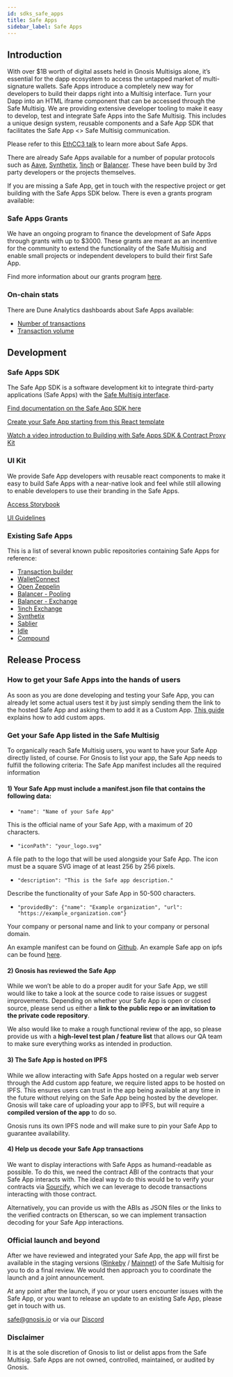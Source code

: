 ```yaml
---
id: sdks_safe_apps
title: Safe Apps
sidebar_label: Safe Apps
---
```


## Introduction

With over $1B worth of digital assets held in Gnosis Multisigs alone, it’s essential for the dapp ecosystem to access the untapped market of multi-signature wallets. Safe Apps introduce a completely new way for developers to build their dapps right into a Multisig interface. Turn your Dapp into an HTML iframe component that can be accessed through the Safe Multisig. We are providing extensive developer tooling to make it easy to develop, test and integrate Safe Apps into the Safe Multisig. This includes a unique design system, reusable components and a Safe App SDK that facilitates the Safe App <> Safe Multisig communication.

Please refer to this [EthCC3 talk](https://www.youtube.com/watch?v=1GirpNHZPJM&t=168s) to learn more about Safe Apps.

There are already Safe Apps available for a number of popular protocols such as [Aave](https://aave.com/), [Synthetix](https://synthetix.io/), [1inch](https://1inch.exchange/) or [Balancer](https://balancer.finance/). These have been build by 3rd party developers or the projects themselves.

If you are missing a Safe App, get in touch with the respective project or get building with the Safe Apps SDK below. There is even a grants program available:

### Safe Apps Grants

We have an ongoing program to finance the development of Safe Apps through grants with up to $3000. These grants are meant as an incentive for the community to extend the functionality of the Safe Multisig and enable small projects or independent developers to build their first Safe App.

Find more information about our grants program [here](https://github.com/gnosis/GECO/blob/master/Project%20Ideas/Safe%20Apps%20Grants.md).

### On-chain stats

There are Dune Analytics dashboards about Safe Apps available:

- [Number of transactions](https://explore.duneanalytics.com/dashboard/gnosis-safe---safe-apps-transactions)
- [Transaction volume](https://explore.duneanalytics.com/dashboard/gnosis-safe---safe-apps-volume)

## Development

### Safe Apps SDK

The Safe App SDK is a software development kit to integrate third-party applications (Safe Apps) with the [Safe Multisig interface](https://gnosis-safe.io/app/).

[Find documentation on the Safe App SDK here](https://github.com/gnosis/safe-apps-sdk)

[Create your Safe App starting from this React template](https://github.com/gnosis/safe-apps-sdk/tree/master/packages/cra-template-safe-app)

[Watch a video introduction to Building with Safe Apps SDK & Contract Proxy Kit](https://www.youtube.com/watch?v=YGw8WfBw5OI)

### UI Kit

We provide Safe App developers with reusable react components to make it easy to build Safe Apps with a near-native look and feel while still allowing to enable developers to use their branding in the Safe Apps.

[Access Storybook](https://components.gnosis-safe.io/)

[UI Guidelines](assets/safe_apps_guides.png)


### Existing Safe Apps

This is a list of several known public repositories containing Safe Apps for reference:

- [Transaction builder](https://github.com/gnosis/safe-react-apps/tree/development/apps/tx-builder)
- [WalletConnect](https://github.com/gnosis/safe-react-apps/tree/development/apps/wallet-connect)
- [Open Zeppelin](https://github.com/OpenZeppelin/upgrades-safe-app)
- [Balancer - Pooling](https://github.com/TomAFrench/pool-management/tree/safe-app)
- [Balancer - Exchange](https://github.com/TomAFrench/balancer-exchange-safe-app/tree/safe-app)
- [1inch Exchange](https://github.com/CryptoManiacsZone/gnosis.1inch.exchange)
- [Synthetix](https://github.com/protofire/safe-app-synthetix-mintr)
- [Sablier](https://github.com/TomAFrench/sablier-safe-app)
- [Idle](https://github.com/krzysu/safe-app-idle)
- [Compound](https://github.com/gnosis/safe-react-apps/tree/development/apps/compound)


## Release Process

### How to get your Safe Apps into the hands of users

As soon as you are done developing and testing your Safe App, you can already let some actual users test it by just simply sending them the link to the hosted Safe App and asking them to add it as a Custom App. [This guide](https://help.gnosis-safe.io/en/articles/4022030-add-a-custom-safe-app) explains how to add custom apps.

### Get your Safe App listed in the Safe Multisig

To organically reach Safe Multisig users, you want to have your Safe App directly listed, of course. For Gnosis to list your app, the Safe App needs to fulfill the following criteria:
The Safe App manifest includes all the required information

#### 1) Your Safe App must include a manifest.json file that contains the following data:

- `"name": "Name of your Safe App"`

This is the official name of your Safe App, with a maximum of 20 characters.

- `"iconPath": "your_logo.svg"`

A file path to the logo that will be used alongside your Safe App. The icon must be a square SVG image of at least 256 by 256 pixels.

- `"description": "This is the Safe app description."`

Describe the functionality of your Safe App in 50-500 characters.

- `"providedBy": {"name": "Example organization", "url": "https://example_organization.com"}`

Your company or personal name and link to your company or personal domain.

An example manifest can be found on [Github](https://github.com/gnosis/safe-apps-sdk/blob/master/packages/cra-template-safe-app/template/public/manifest.json).
An example Safe app on ipfs can be found [here](https://ipfs.io/ipfs/QmTgnb1J9FDR9gimptzvaEiNa25s92iQy37GyqYfwZw8Aj/).

#### 2) Gnosis has reviewed the Safe App

While we won’t be able to do a proper audit for your Safe App, we still would like to take a look at the source code to raise issues or suggest improvements. Depending on whether your Safe App is open or closed source, please send us either a **link to the public repo or an invitation to the private code repository**.

We also would like to make a rough functional review of the app, so please provide us with a **high-level test plan / feature list** that allows our QA team to make sure everything works as intended in production.

#### 3) The Safe App is hosted on IPFS

While we allow interacting with Safe Apps hosted on a regular web server through the Add custom app feature, we require listed apps to be hosted on IPFS. This ensures users can trust in the app being available at any time in the future without relying on the Safe App being hosted by the developer. Gnosis will take care of uploading your app to IPFS, but will require a **compiled version of the app** to do so.

Gnosis runs its own IPFS node and will make sure to pin your Safe App to guarantee availability.

#### 4) Help us decode your Safe App transactions

We want to display interactions with Safe Apps as humand-readable as possible. To do this, we need the contract ABI of the contracts that your Safe App interacts with. The ideal way to do this would be to verify your contracts via [Sourcify](https://github.com/ethereum/sourcify), which we can leverage to decode transactions interacting with those contract.

Alternatively, you can provide us with the ABIs as JSON files or the links to the verified contracts on Etherscan, so we can implement transaction decoding for your Safe App interactions.

### Official launch and beyond

After we have reviewed and integrated your Safe App, the app will first be available in the staging versions ([Rinkeby](http://safe-team-rinkeby.staging.gnosisdev.com/app/#/) / [Mainnet](http://safe-team-mainnet.staging.gnosisdev.com/app/#/)) of the Safe Multisig for you to do a final review. We would then approach you to coordinate the launch and a joint announcement.

At any point after the launch, if you or your users encounter issues with the Safe App, or you want to release an update to an existing Safe App, please get in touch with us.

safe@gnosis.io or via our [Discord](https://discord.gg/FPMRAwK)


### Disclaimer

It is at the sole discretion of Gnosis to list or delist apps from the Safe Multisig. Safe Apps are not owned, controlled, maintained, or audited by Gnosis.
